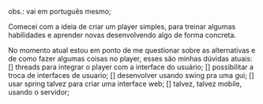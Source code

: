obs.: vai em português mesmo;

Comecei com  a ideia de criar um player simples, para treinar algumas habilidades e aprender novas desenvolvendo algo de forma concreta.

No momento atual estou em ponto de me questionar sobre as alternativas e de como fazer algumas coisas no player, esses são minhas dúvidas atuais:
[] threads para integrar o player com a interface do usuário;
[] possibilitar a troca de interfaces de usuario;
[] desenvolver usando swing pra uma gui;
[] usar spring talvez para criar uma interface web;
  []  talvez, talvez mobile, usando o servidor;